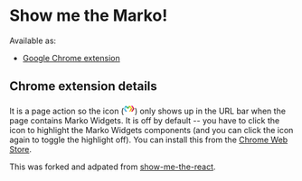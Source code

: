 # Show me the Marko!

Available as:
* [Google Chrome extension](https://chrome.google.com/webstore/detail/show-me-the-react/iaebolhfcmodobkanmaahdhnlplncbnd?hl=en-US&gl=US)

## Chrome extension details

It is a page action so the icon (![Icon displayed in URL bar](./images/marko-19.png "Icon displayed in URL bar")) only shows up in the URL bar when the page contains Marko Widgets. It is off by default -- you have to click the icon to highlight the Marko Widgets components (and you can click the icon again to toggle the highlight off). You can install this from the [Chrome Web Store](https://chrome.google.com/webstore/detail/show-me-the-react/iaebolhfcmodobkanmaahdhnlplncbnd?hl=en-US&gl=US).

This was forked and adpated from [show-me-the-react](https://github.com/cymen/show-me-the-react).
